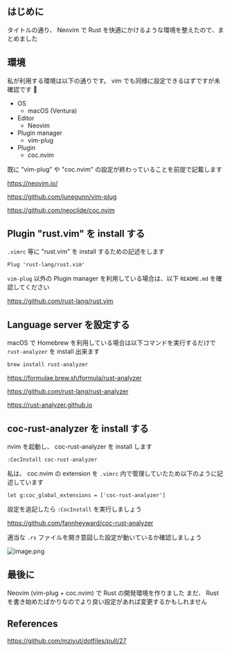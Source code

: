 <!--
title:   Neovim (vim-plug + coc.nvim) で Rust を快適に書ける環境を作る
tags:    AdventCalendar2022,Rust,coc.nvim,neovim,vim-plug
id:      05e35977ef44de030d9d
private: false
-->
## はじめに

タイトルの通り、 Neovim で Rust を快適にかけるような環境を整えたので、まとめました


## 環境

私が利用する環境は以下の通りです。 vim でも同様に設定できるはずですが未確認です :pray:

- OS
    - macOS (Ventura)
- Editor
    - Neovim
- Plugin manager
    - vim-plug
- Plugin
    - coc.nvim

既に "vim-plug" や "coc.nvim" の設定が終わっていることを前提で記載します

https://neovim.io/

https://github.com/junegunn/vim-plug

https://github.com/neoclide/coc.nvim

## Plugin "rust.vim" を install する

`.vimrc` 等に "rust.vim" を install するための記述をします

```vim
Plug 'rust-lang/rust.vim'
```

`vim-plug` 以外の Plugin manager を利用している場合は、以下 `README.md` を確認してください

https://github.com/rust-lang/rust.vim

## Language server を設定する

macOS で Homebrew を利用している場合は以下コマンドを実行するだけで `rust-analyzer` を install 出来ます

```sh
brew install rust-analyzer
```

https://formulae.brew.sh/formula/rust-analyzer

https://github.com/rust-lang/rust-analyzer

https://rust-analyzer.github.io

## coc-rust-analyzer を install する

nvim を起動し、 coc-rust-analyzer を install します

```vim
:CocInstall coc-rust-analyzer
```

私は、 coc.nvim の extension を `.vimrc` 内で管理していたため以下のように記述しています

```vim
let g:coc_global_extensions = ['coc-rust-analyzer']
```

設定を追記したら `:CocInstall` を実行しましょう

https://github.com/fannheyward/coc-rust-analyzer

適当な `.rs` ファイルを開き意図した設定が動いているか確認しましょう

![image.png](https://qiita-image-store.s3.ap-northeast-1.amazonaws.com/0/55950/41ad6fac-85ea-4a9d-e38d-28017cd17791.png)

## 最後に

Neovim (vim-plug + coc.nvim) で Rust の開発環境を作りました
まだ、 Rust を書き始めたばかりなのでより良い設定があれば変更するかもしれません

## References

https://github.com/mziyut/dotfiles/pull/27